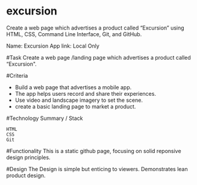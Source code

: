 # excursion

Create a web page which advertises a product called “Excursion” using HTML, CSS, Command Line Interface, Git, and GitHub.

Name: Excursion 
App link: Local Only

#Task
Create a web page /landing page  which advertises a product called “Excursion".

#Criteria

+ Build a  web page that advertises a mobile app.
+ The app helps users record and share their experiences.
+ Use video and landscape imagery to set the scene. 
+ create a basic  landing page to market a product.

#Technology Summary / Stack

    HTML
    CSS
    Git

#Functionality This is a static github page, focusing on solid reponsive design principles.

#Design
The Design is simple but enticing to viewers. Demonstrates lean product design.
